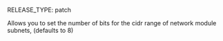 RELEASE_TYPE: patch 

Allows you to set the number of bits for the cidr range of network module subnets, (defaults to 8)
